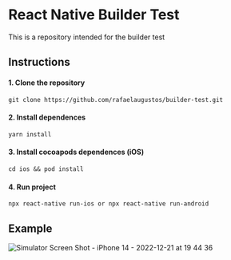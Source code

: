 # React Native Builder Test
This is a repository intended for the builder test

## Instructions

#### 1. Clone the repository
`git clone https://github.com/rafaelaugustos/builder-test.git`

#### 2. Install dependences
`yarn install`

#### 3. Install cocoapods dependences (iOS)
`cd ios && pod install`

#### 4. Run project
`npx react-native run-ios or npx react-native run-android`


## Example 
![Simulator Screen Shot - iPhone 14 - 2022-12-21 at 19 44 36](https://user-images.githubusercontent.com/5261655/209017366-ce2016e4-0c5b-4c2f-8eb5-ff77449c3c8b.png)
